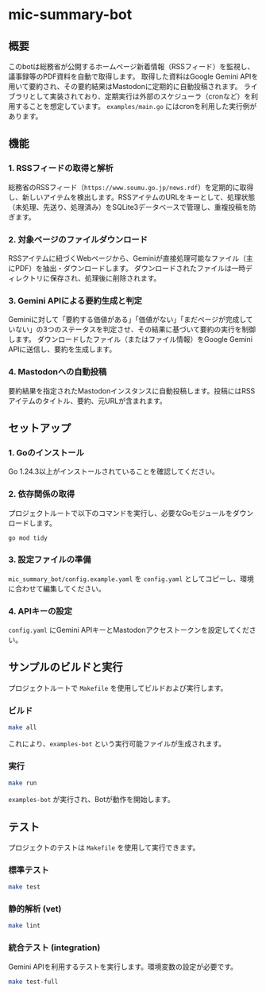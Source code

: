 # mic-summary-bot

## 概要

このbotは総務省が公開するホームページ新着情報（RSSフィード）を監視し、議事録等のPDF資料を自動で取得します。
取得した資料はGoogle Gemini APIを用いて要約され、その要約結果はMastodonに定期的に自動投稿されます。
ライブラリとして実装されており、定期実行は外部のスケジューラ（cronなど）を利用することを想定しています。
`examples/main.go` にはcronを利用した実行例があります。

## 機能

### 1. RSSフィードの取得と解析
総務省のRSSフィード（`https://www.soumu.go.jp/news.rdf`）を定期的に取得し、新しいアイテムを検出します。RSSアイテムのURLをキーとして、処理状態（未処理、先送り、処理済み）をSQLite3データベースで管理し、重複投稿を防ぎます。

### 2. 対象ページのファイルダウンロード
RSSアイテムに紐づくWebページから、Geminiが直接処理可能なファイル（主にPDF）を抽出・ダウンロードします。
ダウンロードされたファイルは一時ディレクトリに保存され、処理後に削除されます。

### 3. Gemini APIによる要約生成と判定

Geminiに対して「要約する価値がある」「価値がない」「まだページが完成していない」の3つのステータスを判定させ、その結果に基づいて要約の実行を制御します。
ダウンロードしたファイル（またはファイル情報）をGoogle Gemini APIに送信し、要約を生成します。

### 4. Mastodonへの自動投稿
要約結果を指定されたMastodonインスタンスに自動投稿します。投稿にはRSSアイテムのタイトル、要約、元URLが含まれます。

## セットアップ

### 1. Goのインストール
Go 1.24.3以上がインストールされていることを確認してください。

### 2. 依存関係の取得
プロジェクトルートで以下のコマンドを実行し、必要なGoモジュールをダウンロードします。

```bash
go mod tidy
```

### 3. 設定ファイルの準備
`mic_summary_bot/config.example.yaml` を `config.yaml` としてコピーし、環境に合わせて編集してください。

### 4. APIキーの設定
`config.yaml` にGemini APIキーとMastodonアクセストークンを設定してください。

## サンプルのビルドと実行

プロジェクトルートで `Makefile` を使用してビルドおよび実行します。

### ビルド
```bash
make all
```
これにより、`examples-bot` という実行可能ファイルが生成されます。

### 実行
```bash
make run
```
`examples-bot` が実行され、Botが動作を開始します。

## テスト

プロジェクトのテストは `Makefile` を使用して実行できます。

### 標準テスト
```bash
make test
```

### 静的解析 (vet)
```bash
make lint
```

### 統合テスト (integration)

Gemini APIを利用するテストを実行します。環境変数の設定が必要です。

```bash
make test-full
```
